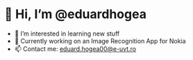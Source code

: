 # 👋 Hi, I’m @eduardhogea
- 👀 I’m interested in learning new stuff
- 🌱 Currently working on an Image Recognition App for Nokia
- 📫 Contact me: eduard.hogea00@e-uvt.ro

<!---
eduardhogea/eduardhogea is a ✨ special ✨ repository because its `README.md` (this file) appears on your GitHub profile.
You can click the Preview link to take a look at your changes.
--->
